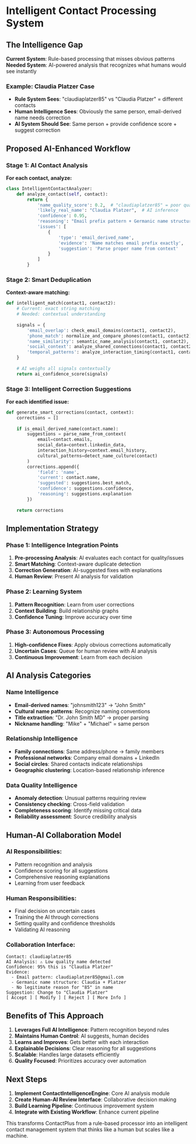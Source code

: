 # Intelligent Contact Processing System

## The Intelligence Gap

**Current System**: Rule-based processing that misses obvious patterns
**Needed System**: AI-powered analysis that recognizes what humans would see instantly

### Example: Claudia Platzer Case
- **Rule System Sees**: "claudiaplatzer85" vs "Claudia Platzer" = different contacts
- **Human Intelligence Sees**: Obviously the same person, email-derived name needs correction
- **AI System Should See**: Same person + provide confidence score + suggest correction

## Proposed AI-Enhanced Workflow

### Stage 1: AI Contact Analysis
**For each contact, analyze:**
```python
class IntelligentContactAnalyzer:
    def analyze_contact(self, contact):
        return {
            'name_quality_score': 0.2,  # "claudiaplatzer85" = poor quality
            'likely_real_name': "Claudia Platzer",  # AI inference
            'confidence': 0.95,
            'reasoning': "Email prefix pattern + Germanic name structure",
            'issues': [
                {
                    'type': 'email_derived_name',
                    'evidence': 'Name matches email prefix exactly',
                    'suggestion': 'Parse proper name from context'
                }
            ]
        }
```

### Stage 2: Smart Deduplication
**Context-aware matching:**
```python
def intelligent_match(contact1, contact2):
    # Current: exact string matching
    # Needed: contextual understanding
    
    signals = {
        'email_overlap': check_email_domains(contact1, contact2),
        'phone_match': normalize_and_compare_phones(contact1, contact2),
        'name_similarity': semantic_name_analysis(contact1, contact2),
        'social_context': analyze_shared_connections(contact1, contact2),
        'temporal_patterns': analyze_interaction_timing(contact1, contact2)
    }
    
    # AI weighs all signals contextually
    return ai_confidence_score(signals)
```

### Stage 3: Intelligent Correction Suggestions
**For each identified issue:**
```python
def generate_smart_corrections(contact, context):
    corrections = []
    
    if is_email_derived_name(contact.name):
        suggestions = parse_name_from_context(
            email=contact.emails,
            social_data=context.linkedin_data,
            interaction_history=context.email_history,
            cultural_patterns=detect_name_culture(contact)
        )
        corrections.append({
            'field': 'name',
            'current': contact.name,
            'suggested': suggestions.best_match,
            'confidence': suggestions.confidence,
            'reasoning': suggestions.explanation
        })
    
    return corrections
```

## Implementation Strategy

### Phase 1: Intelligence Integration Points
1. **Pre-processing Analysis**: AI evaluates each contact for quality/issues
2. **Smart Matching**: Context-aware duplicate detection
3. **Correction Generation**: AI-suggested fixes with explanations
4. **Human Review**: Present AI analysis for validation

### Phase 2: Learning System
1. **Pattern Recognition**: Learn from user corrections
2. **Context Building**: Build relationship graphs
3. **Confidence Tuning**: Improve accuracy over time

### Phase 3: Autonomous Processing
1. **High-confidence Fixes**: Apply obvious corrections automatically
2. **Uncertain Cases**: Queue for human review with AI analysis
3. **Continuous Improvement**: Learn from each decision

## AI Analysis Categories

### Name Intelligence
- **Email-derived names**: "johnsmith123" → "John Smith"
- **Cultural name patterns**: Recognize naming conventions
- **Title extraction**: "Dr. John Smith MD" → proper parsing
- **Nickname handling**: "Mike" + "Michael" = same person

### Relationship Intelligence  
- **Family connections**: Same address/phone → family members
- **Professional networks**: Company email domains + LinkedIn
- **Social circles**: Shared contacts indicate relationships
- **Geographic clustering**: Location-based relationship inference

### Data Quality Intelligence
- **Anomaly detection**: Unusual patterns requiring review
- **Consistency checking**: Cross-field validation
- **Completeness scoring**: Identify missing critical data
- **Reliability assessment**: Source credibility analysis

## Human-AI Collaboration Model

### AI Responsibilities:
- Pattern recognition and analysis
- Confidence scoring for all suggestions
- Comprehensive reasoning explanations
- Learning from user feedback

### Human Responsibilities:
- Final decision on uncertain cases
- Training the AI through corrections
- Setting quality and confidence thresholds
- Validating AI reasoning

### Collaboration Interface:
```
Contact: claudiaplatzer85
AI Analysis: ⚠️ Low quality name detected
Confidence: 95% this is "Claudia Platzer"
Evidence: 
  - Email pattern: claudiaplatzer85@gmail.com
  - Germanic name structure: Claudia + Platzer
  - No legitimate reason for "85" in name
Suggestion: Change to "Claudia Platzer"
[ Accept ] [ Modify ] [ Reject ] [ More Info ]
```

## Benefits of This Approach

1. **Leverages Full AI Intelligence**: Pattern recognition beyond rules
2. **Maintains Human Control**: AI suggests, human decides
3. **Learns and Improves**: Gets better with each interaction
4. **Explainable Decisions**: Clear reasoning for all suggestions
5. **Scalable**: Handles large datasets efficiently
6. **Quality Focused**: Prioritizes accuracy over automation

## Next Steps

1. **Implement ContactIntelligenceEngine**: Core AI analysis module
2. **Create Human-AI Review Interface**: Collaborative decision making
3. **Build Learning Pipeline**: Continuous improvement system
4. **Integrate with Existing Workflow**: Enhance current pipeline

This transforms ContactPlus from a rule-based processor into an intelligent contact management system that thinks like a human but scales like a machine.